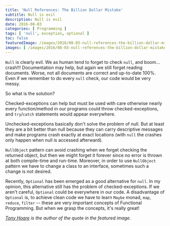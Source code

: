 ```yaml
---
title: 'Null References: The Billion Dollar Mistake'
subtitle: Null is evil
description: Null is evil
date: 2016-08-03
categories: [ Programming ]
tags: [ 'null', exception, optional ]
toc: false
featuredImage: /images/2016/08-03-null-references-the-billion-dollar-mistake/featured.jpg
images: [ /images/2016/08-03-null-references-the-billion-dollar-mistake/featured.jpg ]
---
```


`Null` is clearly evil. We as human tend to forget to check `null`, and boom... crash!!! Documentation may help, but again we still forget reading documents. Worse, not all documents are correct and up-to-date 100%. Even if we remember to do every `null` check, our code would be very messy.

So what is the solution?

Checked-exceptions can help but must be used with care otherwise nearly every function/method in our programs could throw checked-exceptions, and `try`/`catch` statements would appear everywhere.

Unchecked-exceptions basically don't solve the problem of null. But at least they are a bit better than null because they can carry descriptive messages and make programs crash exactly at exact locations (with `null` the crashes only happen when null is accessed afterward).

`NullObject` pattern can avoid crashing when we forget checking the returned object, but then we might forget it forever since no error is thrown at both compile-time and run-time. Moreover, in order to use `NullObject` pattern we have to change a class to an interface, sometimes such a change is not desired.

Recently, `Optional` has been emerged as a good alternative for `null`. In my opinion, this alternative still has the problem of checked-exceptions. If we aren't careful, `Optional` could be everywhere in our code. A disadvantage of `Optional` is, to achieve clean code we have to learn `Maybe` monad, `map`, `reduce`, `filter` -- these are very important concepts of Functional Programming. But when we grasp the concepts, it's really great!

*[Tony Hoare](https://en.wikipedia.org/wiki/Tony_Hoare) is the author of the quote in the featured image.*
